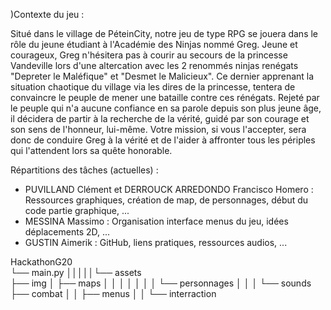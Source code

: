 )Contexte du jeu : 

Situé dans le village de PéteinCity, notre jeu de type RPG se jouera dans le rôle du jeune étudiant à l'Académie des Ninjas nommé Greg.
Jeune et courageux, Greg n'hésitera pas à courir au secours de la princesse Vandeville lors d'une altercation avec les 2 renommés ninjas renégats "Depreter le Maléfique" et "Desmet le Malicieux".
Ce dernier apprenant la situation chaotique du village via les dires de la princesse, tentera de convaincre le peuple de mener une bataille contre ces rénégats.
Rejeté par le peuple qui n'a aucune confiance en sa parole depuis son plus jeune âge, il décidera de partir à la recherche de la vérité, guidé par son courage et son sens de l'honneur, lui-même.
Votre mission, si vous l'accepter,  sera donc de conduire Greg à la vérité et de l'aider à affronter tous les périples qui l'attendent lors sa quête honorable.

Répartitions des tâches (actuelles) : 

- PUVILLAND Clément et DERROUCK ARREDONDO Francisco Homero : Ressources graphiques, création de map, de personnages, début du code partie graphique, ...
- MESSINA Massimo : Organisation interface menus du jeu, idées déplacements 2D, ...
- GUSTIN Aimerik : GitHub, liens pratiques, ressources audios, ...


HackathonG20      
└── main.py
│││││└── assets       
            ├── img
	    │	  ├── maps
	    │	  │
	    │	  │
 	    │	  │
	    │	  └── personnages
	    │
	    │
  	    │
	    └── sounds
		 ├── combat 
		 │
		 │
		 ├── menus 
		 │
		 │
		 └── interraction
